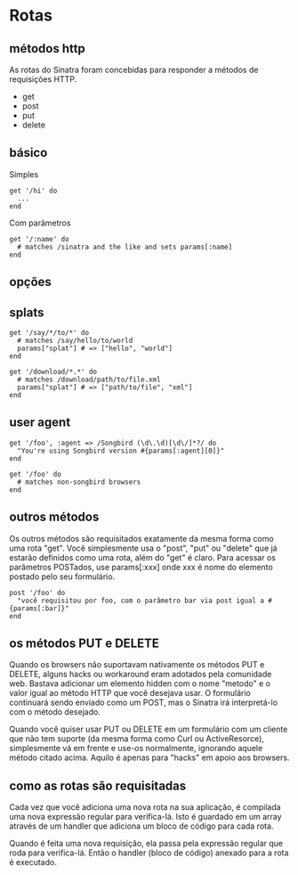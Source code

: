 Rotas
======

métodos http
------------
As rotas do Sinatra foram concebidas para responder a métodos de requisições HTTP.

* get
* post
* put
* delete



básico
-----
Simples

	get '/hi' do
	  ...
	end

Com parâmetros

	get '/:name' do
	  # matches /sinatra and the like and sets params[:name]
	end

opções
-------

splats
------
	get '/say/*/to/*' do
	  # matches /say/hello/to/world
	  params["splat"] # => ["hello", "world"]
	end

	get '/download/*.*' do
	  # matches /download/path/to/file.xml
	  params["splat"] # => ["path/to/file", "xml"]
	end


user agent
----------
	get '/foo', :agent => /Songbird (\d\.\d)[\d\/]*?/ do
	  "You're using Songbird version #{params[:agent][0]}"
	end

	get '/foo' do
	  # matches non-songbird browsers
	end

outros métodos
-------------
Os outros métodos são requisitados exatamente da mesma forma como uma rota "get". Você simplesmente usa o "post", "put" ou "delete" que já estarão definidos como uma rota, além do "get" é claro. Para acessar os parâmetros POSTados, use params\[:xxx\] onde xxx é nome do elemento postado pelo seu formulário.

    post '/foo' do
      "você requisitou por foo, com o parâmetro bar via post igual a #{params[:bar]}"
    end


os métodos PUT e DELETE
--------------------------
Quando os browsers não suportavam nativamente os métodos PUT e DELETE, alguns hacks ou workaround eram adotados pela comunidade web. Bastava adicionar um elemento hidden com o nome "metodo" e o valor igual ao método HTTP que você desejava usar. O formulário continuará sendo enviado como um POST, mas o Sinatra irá interpretá-lo com o método desejado.

Quando você quiser usar PUT ou DELETE em um formulário com um cliente que não tem suporte (da mesma forma como Curl ou ActiveResorce), simplesmente vá em frente e use-os normalmente, ignorando aquele método citado acima. Aquilo é apenas para "hacks" em apoio aos browsers.


como as rotas são requisitadas
------------------------
Cada vez que você adiciona uma nova rota na sua aplicação, é compilada uma nova expressão regular para verifica-lá. Isto é guardado em um array através de um handler que adiciona um bloco de código para cada rota.

Quando é feita uma nova requisição, ela passa pela expressão regular que roda para verifica-lá. Então o handler (bloco de código) anexado para a rota é executado.
